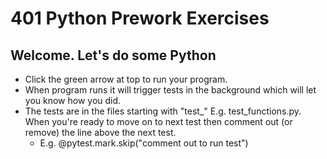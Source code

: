 # 401 Python Prework Exercises

## Welcome. Let's do some Python

- Click the green arrow at top to run your program.
- When program runs it will trigger tests in the background which will let you know how you did.
- The tests are in the files starting with "test_" E.g. test_functions.py. When you're ready to move on to next test then comment out (or remove) the line above the next test.
  - E.g. @pytest.mark.skip("comment out to run test")
